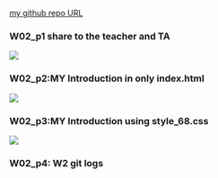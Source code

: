 [my github repo URL](https://github.com/github212410368/1121-sweb-demo-212410368.git)

### W02_p1 share to the teacher and TA

![](W2_68.01.png)

### W02_p2:MY Introduction in only index.html

![](w2_68.02.png)

### W02_p3:MY Introduction using style_68.css

![](w2_68.03.png)

### W02_p4: W2 git logs


